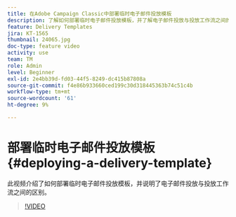 ```yaml
---
title: 在Adobe Campaign Classic中部署临时电子邮件投放模板
description: 了解如何部署临时电子邮件投放模板，并了解电子邮件投放与投放工作流之间的区别。
feature: Delivery Templates
jira: KT-1565
thumbnail: 24065.jpg
doc-type: feature video
activity: use
team: TM
role: Admin
level: Beginner
exl-id: 2e4bb39d-fd03-44f5-8249-dc415b87808a
source-git-commit: f4e86b933660ced199c30d318445363b74c51c4b
workflow-type: tm+mt
source-wordcount: '61'
ht-degree: 9%

---
```


# 部署临时电子邮件投放模板 {#deploying-a-delivery-template}

此视频介绍了如何部署临时电子邮件投放模板，并说明了电子邮件投放与投放工作流之间的区别。

>[!VIDEO](https://video.tv.adobe.com/v/24065?quality=12&learn=on)
